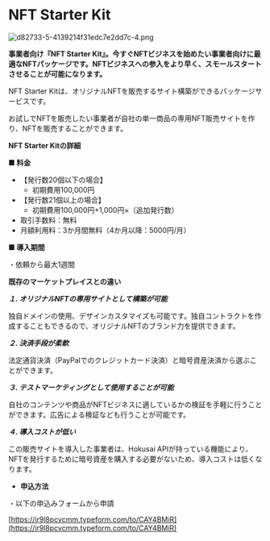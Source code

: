 # NFT Starter Kit

![d82733-5-4139214f31edc7e2dd7c-4.png](https://stoplight.io/api/v1/projects/cHJqOjg0NjEy/images/xxjKTgYH2UI)

**事業者向け『NFT Starter Kit』。今すぐNFTビジネスを始めたい事業者向けに最適なNFTパッケージです。NFTビジネスへの参入をより早く、スモールスタートさせることが可能になります。**

NFT Starter Kitは、オリジナルNFTを販売するサイト構築ができるパッケージサービスです。

お試しでNFTを販売したい事業者が自社の単一商品の専用NFT販売サイトを作り、NFTを販売することができます。

**NFT Starter Kitの詳細**

**■ 料金**

- 【発行数20個以下の場合】
    - 初期費用100,000円
- 【発行数21個以上の場合】
    - 初期費用100,000円+1,000円×（追加発行数）
- 取引手数料：無料
- 月額利用料：3か月間無料（4か月以降：5000円/月）

**■ 導入期間**

・依頼から最大1週間

**既存のマーケットプレイスとの違い**

***１. オリジナルNFTの専用サイトとして構築が可能***

独自ドメインの使用、デザインカスタマイズも可能です。独自コントラクトを作成することもできるので、オリジナルNFTのブランド力を提供できます。

***２. 決済手段が柔軟***

法定通貨決済（PayPalでのクレジットカード決済）と暗号資産決済から選ぶことができます。

***３. テストマーケティングとして使用することが可能***

自社のコンテンツや商品がNFTビジネスに適しているかの検証を手軽に行うことができます。広告による検証なども行うことが可能です。

***４. 導入コストが低い***

この販売サイトを導入した事業者は、Hokusai APIが持っている機能により、NFTを発行するために暗号資産を購入する必要がないため、導入コストは低くなります。

- **申込方法**

・以下の申込みフォームから申請

[https://ir9l8pcvcmm.typeform.com/to/CAY4BMiR](https://ir9l8pcvcmm.typeform.com/to/CAY4BMiR)